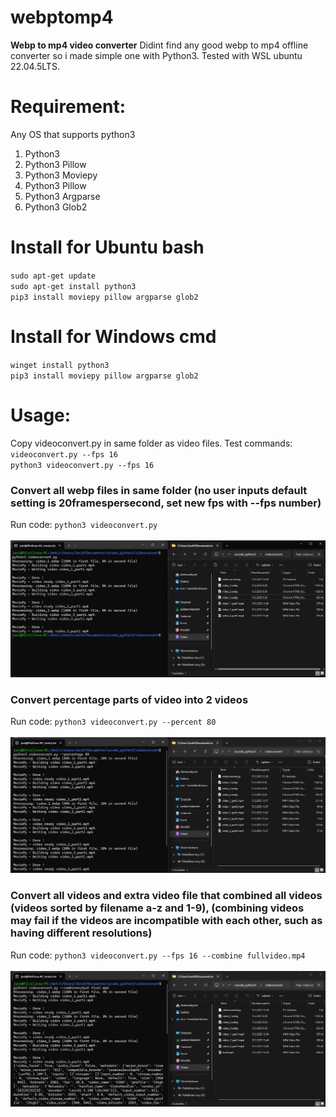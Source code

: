 # webptomp4
**Webp to mp4 video converter**
Didint find any good webp to mp4 offline converter so i made simple one with Python3. Tested with WSL ubuntu 22.04.5LTS.
# Requirement:
Any OS that supports python3
1. Python3
2. Python3 Pillow
3. Python3 Moviepy
4. Python3 Pillow
5. Python3 Argparse
6. Python3 Glob2
# Install for Ubuntu bash
`sudo apt-get update`\
`sudo apt-get install python3`\
`pip3 install moviepy pillow argparse glob2`
# Install for Windows cmd
`winget install python3`\
`pip3 install moviepy pillow argparse glob2`
# Usage:
Copy videoconvert.py in same folder as video files. Test commands:
`videoconvert.py --fps 16`\
`python3 videoconvert.py --fps 16`

### Convert all webp files in same folder (no user inputs default setting is 20framespersecond, set new fps with --fps number)
Run code: `python3 videoconvert.py`\
\
![percentage](./images/image_normal.png)
### Convert percentage parts of video into 2 videos
Run code: `python3 videoconvert.py --percent 80`\
\
![percentage](./images/image_prosent.png)

### Convert all videos and extra video file that combined all videos (videos sorted by filename a-z and 1-9), (combining videos may fail if the videos are incompatible with each other, such as having different resolutions)
Run code: `python3 videoconvert.py --fps 16 --combine fullvideo.mp4`\
\
![combine](./images/image_combine.png)
